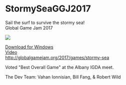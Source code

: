# StormySeaGGJ2017
Sail the surf to survive the stormy sea!<br>
Global Game Jam 2017

![](https://github.com/wildr2/StormySeaGGJ2017/blob/master/Screenshots/Intro.gif)


<a href="http://ggj.s3.amazonaws.com/games/2017/01/22/1240/stormyseaexe.zip">Download for Windows</a><br>
<a href="https://www.youtube.com/watch?v=2voZiey9msI">Video</a><br>
http://globalgamejam.org/2017/games/stormy-sea<br>

Voted "Best Overall Game" at the Albany IGDA meet.

The Dev Team: Vahan Ionnisian, Bill Fang, & Robert Wild<br>
